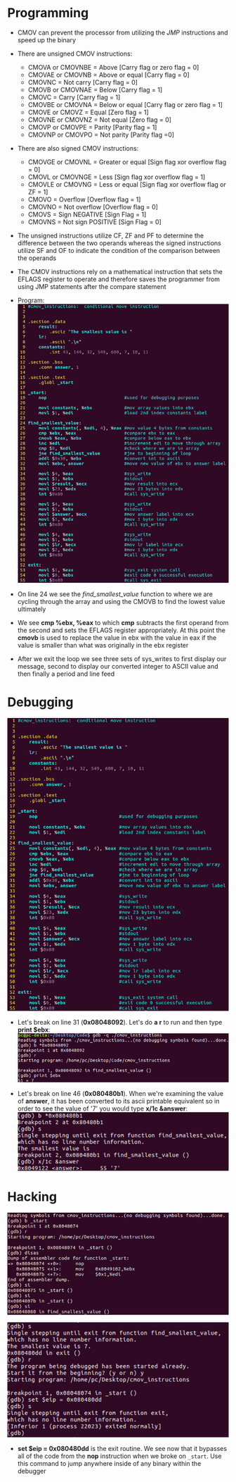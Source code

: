 # Programming
- CMOV can prevent the processor from utilizing the *JMP* instructions and speed up the binary

- There are unsigned CMOV instructions:
	- CMOVA or CMOVNBE = Above \[Carry flag or zero flag = 0]
	- CMOVAE or CMOVNB = Above or equal \[Carry flag = 0]
	- CMOVNC = Not carry \[Carry flag = 0]
	- CMOVB or CMOVNAE = Below \[Carry flag = 1]
	- CMOVC = Carry \[Carry flag = 1]
	- CMOVBE or CMOVNA = Below or equal \[Carry flag or zero flag = 1]
	- CMOVE or CMOVZ = Equal \[Zero flag = 1]
	- CMOVNE or CMOVNZ = Not equal \[Zero flag = 0]
	- CMOVP or CMOVPE = Parity \[Parity flag = 1]
	- CMOVNP or CMOVPO = Not parity \[Parity flag =0]

- There are also signed CMOV instructions: 
	- CMOVGE or CMOVNL = Greater or equal \[Sign flag xor overflow flag = 0]
	- CMOVL or CMOVNGE = Less \[Sign flag xor overflow flag = 1]
	- CMOVLE or CMOVNG = Less or equal \[Sign flag xor overflow flag or ZF = 1]
	- CMOVO = Overflow \[Overflow flag = 1]
	- CMOVNO = Not overflow \[Overflow flag = 0]
	- CMOVS = Sign NEGATIVE \[Sign Flag = 1]
	- CMOVNS = Not sign POSITIVE \[Sign Flag = 0]

- The unsigned instructions utilize CF, ZF and PF to determine the difference between the two operands whereas the signed instructions utilize SF and OF to indicate the condition of the comparison between the operands
- The CMOV instructions rely on a mathematical instruction that sets the EFLAGS register to operate and therefore saves the programmer from using JMP statements after the compare statement

- Program:
![](../../Assets/cmov.jpg)
- On line 24 we see the *find_smallest_value* function to where we are cycling through the array and using the CMOVB to find the lowest value ultimately
- We see **cmp %ebx, %eax** to which **cmp** subtracts the first operand from the second and sets the EFLAGS register appropriately. At this point the **cmovb** is used to replace the value in ebx with the value in eax if the value is smaller than what was originally in the ebx register
- After we exit the loop we see three sets of sys_writes to first display our message, second to display our converted integer to ASCII value and then finally a period and line feed

# Debugging
![](../../Assets/cmov.jpg)

- Let's break on line 31 (**0x08048092**). Let's do **a r** to run and then type **print $ebx**:
![](../../Assets/cmov-gdb.jpg)

- Let's break on line 46 (**0x080480b1**). When we're examining the value of **answer**, it has been converted to its ascii printable equivalent so in order to see the value of '7' you would type **x/1c &answer**:
![](../../Assets/cmov-gdb-answer.jpg)

# Hacking
![](../../Assets/cmov-gdb-1.jpg)

![](../../Assets/cmov-gdb-jmp.jpg)
- **set $eip = 0x080480dd** is the exit routine. We see now that it bypasses all of the code from the **nop** instruction when we broke on `_start`. Use this command to jump anywhere inside of any binary within the debugger
